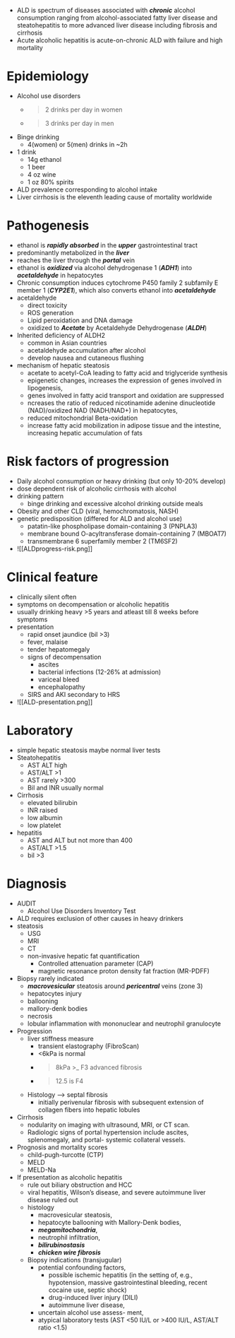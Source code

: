 * ALD is spectrum of diseases associated with ***chronic*** alcohol consumption ranging from alcohol-associated fatty liver disease and steatohepatitis to more advanced liver disease including fibrosis and cirrhosis
* Acute alcoholic hepatitis is acute-on-chronic ALD with failure and high mortality 
# Epidemiology 
* Alcohol use disorders 
	* >2 drinks per day in women 
	* >3 drinks per day in men 
* Binge drinking 
	* 4(women) or 5(men) drinks in ~2h
* 1 drink 
	* 14g ethanol 
	* 1 beer 
	* 4 oz wine 
	* 1 oz 80% spirits 
* ALD prevalence corresponding to alcohol intake 
* Liver cirrhosis is the eleventh leading cause of mortality worldwide
# Pathogenesis 
* ethanol is ***rapidly absorbed*** in the ***upper*** gastrointestinal tract 
* predominantly metabolized in the ***liver***
* reaches the liver through the ***portal*** vein 
* ethanol is ***oxidized*** via alcohol dehydrogenase 1 (***ADH1***) into ***acetaldehyde*** in hepatocytes
* Chronic consumption induces cytochrome P450 family 2 subfamily E member 1 (***CYP2E1***), which also converts ethanol into ***acetaldehyde***
* acetaldehyde 
	* direct toxicity 
	* ROS generation 
	* Lipid peroxidation and DNA damage 
	* oxidized to ***Acetate*** by Acetaldehyde Dehydrogenase (***ALDH***)
* Inherited deficiency of ALDH2
	* common in Asian countries
	* acetaldehyde accumulation after alcohol  
	* develop nausea and cutaneous flushing
* mechanism of hepatic steatosis 
	* acetate to acetyl-CoA leading to fatty acid and triglyceride synthesis 
	* epigenetic changes, increases the expression of genes involved in lipogenesis,
	* genes involved in fatty acid transport and oxidation are suppressed
	* ncreases the ratio of reduced nicotinamide adenine dinucleotide (NAD)/oxidized NAD (NADH/NAD+) in hepatocytes,
	* reduced mitochondrial Beta-oxidation 
	* increase fatty acid mobilization in adipose tissue and the intestine, increasing hepatic accumulation of fats 
# Risk factors of progression 
* Daily alcohol consumption or heavy drinking (but only 10-20% develop)
* dose dependent risk of alcoholic cirrhosis with alcohol 
* drinking pattern 
	* binge drinking and excessive alcohol drinking outside meals 
* Obesity and other CLD (viral, hemochromatosis, NASH)
* genetic predisposition (differed for ALD and alcohol use)
	* patatin-like phospholipase domain-containing 3 (PNPLA3)
	* membrane bound O-acyltransferase domain-containing 7 (MBOAT7)
	* transmembrane 6 superfamily member 2 (TM6SF2)
* ![[ALDprogress-risk.png]]
# Clinical feature 
* clinically silent often 
* symptoms on decompensation or alcoholic hepatitis 
* usually drinking heavy >5 years and atleast till 8 weeks before symptoms 
* presentation 
	* rapid onset jaundice (bil >3)
	* fever, malaise 
	* tender hepatomegaly 
	* signs of decompensation 
		* ascites 
		* bacterial infections (12-26% at admission)
		* variceal bleed 
		* encephalopathy 
	* SIRS and AKI secondary to HRS 
* ![[ALD-presentation.png]]
# Laboratory 
* simple hepatic steatosis maybe normal liver tests 
* Steatohepatitis 
	* AST ALT high 
	* AST/ALT >1
	* AST rarely >300 
	* Bil and INR usually normal 
* Cirrhosis 
	* elevated bilirubin 
	* INR raised 
	* low albumin 
	* low platelet 
* hepatitis 
	* AST and ALT but not more than 400 
	* AST/ALT >1.5 
	* bil >3 
# Diagnosis 
* AUDIT 
	* Alcohol Use Disorders Inventory Test 
* ALD requires exclusion of other causes in heavy drinkers 
* steatosis 
	* USG 
	* MRI 
	* CT 
	* non-invasive hepatic fat quantification 
		* Controlled attenuation parameter (CAP)
		* magnetic resonance proton density fat fraction (MR-PDFF)
* Biopsy rarely indicated 
	* ***macrovesicular*** steatosis around ***pericentral*** veins (zone 3)
	* hepatocytes injury 
	* ballooning 
	* mallory-denk bodies 
	* necrosis 
	* lobular inflammation with mononuclear and neutrophil granulocyte 
* Progression 
	* liver stiffness measure 
		* transient elastography (FibroScan)
		* <6kPa is normal 
		* >8kPa >_ F3 advanced fibrosis 
		* >12.5 is F4 
	* Histology --> septal fibrosis 
		* initially perivenular fibrosis with subsequent extension of collagen fibers into hepatic lobules
* Cirrhosis 
	* nodularity on imaging with ultrasound, MRI, or CT scan. 
	* Radiologic signs of portal hypertension include ascites, splenomegaly, and portal- systemic collateral vessels.
* Prognosis and mortality scores 
	* child-pugh-turcotte (CTP)
	* MELD 
	* MELD-Na 
* If presentation as alcoholic hepatitis 
	* rule out biliary obstruction and HCC 
	* viral hepatitis, Wilson’s disease, and severe autoimmune liver disease ruled out
	* histology 
		* macrovesicular steatosis, 
		* hepatocyte ballooning with Mallory-Denk bodies, 
		* ***megamitochondria***, 
		* neutrophil infiltration, 
		* ***bilirubinostasis*** 
		* ***chicken wire fibrosis***
	* Biopsy indications (transjugular)
		* potential confounding factors, 
			* possible ischemic hepatitis (in the setting of, e.g., hypotension, massive gastrointestinal bleeding, recent cocaine use, septic shock)
			* drug-induced liver injury (DILI) 
			* autoimmune liver disease, 
		* uncertain alcohol use assess- ment,
		* atypical laboratory tests (AST <50 IU/L or >400 IU/L, AST/ALT ratio <1.5)